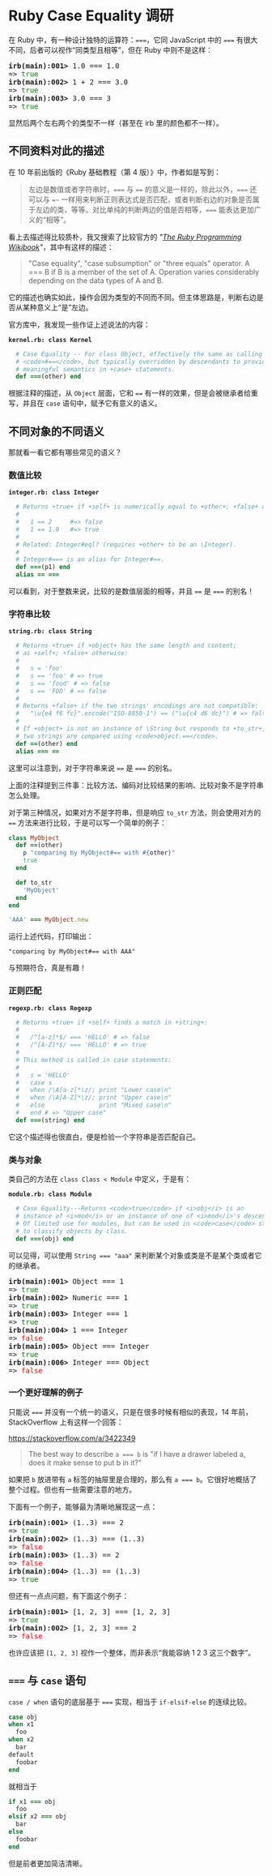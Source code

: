 # Ruby Case Equality 调研

在 Ruby 中，有一种设计独特的运算符：`===`，它同 JavaScript 中的 `===` 有很大不同，后者可以视作“同类型且相等”，但在 Ruby 中则不是这样：

<pre>
<b>irb(main):001></b> 1.0 === 1.0
=> <span style="color: green">true</span>
<b>irb(main):002></b> 1 + 2 === 3.0
=> <span style="color: green">true</span>
<b>irb(main):003></b> 3.0 === 3
=> <span style="color: green">true</span>
</pre>

显然后两个左右两个的类型不一样（甚至在 irb 里的颜色都不一样）。

## 不同资料对此的描述

在 10 年前出版的《Ruby 基础教程（第 4 版）》中，作者如是写到：

> 左边是数值或者字符串时，`===` 与 `==` 的意义是一样的，除此以外，`===` 还可以与 `=~` 一样用来判断正则表达式是否匹配，或者判断右边的对象是否属于左边的类，等等。对比单纯的判断两边的值是否相等，`===` 能表达更加广义的“相等”。

看上去描述得比较质朴，我又搜索了比较官方的 _"[The Ruby Programming Wikibook](https://en.wikibooks.org/wiki/Ruby_Programming/Syntax/Operators)"_，其中有这样的描述：

> "Case equality", "case subsumption" or "three equals" operator. A === B if B is a member of the set of A. Operation varies considerably depending on the data types of A and B.

它的描述也确实如此，操作会因为类型的不同而不同。但主体思路是，判断右边是否从某种意义上“是”左边。

官方库中，我发现一些作证上述说法的内容：

**`kernel.rb: class Kernel`**

```ruby
  # Case Equality -- For class Object, effectively the same as calling
  # <code>#==</code>, but typically overridden by descendants to provide
  # meaningful semantics in +case+ statements.
  def ===(other) end
```

根据注释的描述，从 `Object` 层面，它和 `==` 有一样的效果，但是会被继承者给重写，并且在 `case` 语句中，赋予它有意义的语义。

## 不同对象的不同语义

那就看一看它都有哪些常见的语义？

### 数值比较

**`integer.rb: class Integer`**

```ruby
  # Returns +true+ if +self+ is numerically equal to +other+; +false+ otherwise.
  #
  #   1 == 2     #=> false
  #   1 == 1.0   #=> true
  #
  # Related: Integer#eql? (requires +other+ to be an \Integer).
  #
  # Integer#=== is an alias for Integer#==.
  def ===(p1) end
  alias == ===
```

可以看到，对于整数来说，比较的是数值层面的相等，并且 `==` 是 `===` 的别名！

### 字符串比较

**`string.rb: class String`**

```ruby
  # Returns +true+ if +object+ has the same length and content;
  # as +self+; +false+ otherwise:
  #
  #   s = 'foo'
  #   s == 'foo' # => true
  #   s == 'food' # => false
  #   s == 'FOO' # => false
  #
  # Returns +false+ if the two strings' encodings are not compatible:
  #   "\u{e4 f6 fc}".encode("ISO-8859-1") == ("\u{c4 d6 dc}") # => false
  #
  # If +object+ is not an instance of \String but responds to +to_str+, then the
  # two strings are compared using <code>object.==</code>.
  def ==(other) end
  alias === ==
```

这里可以注意到，对于字符串来说 `==` 是 `===` 的别名。

上面的注释提到三件事：比较方法、编码对比较结果的影响、比较对象不是字符串怎么处理。

对于第三种情况，如果对方不是字符串，但是响应 `to_str` 方法，则会使用对方的 `==` 方法来进行比较，于是可以写一个简单的例子：

```ruby
class MyObject
  def ==(other)
    p "comparing by MyObject#== with #{other}"
    true
  end

  def to_str
    'MyObject'
  end
end

'AAA' === MyObject.new
```

运行上述代码，打印输出：

```
"comparing by MyObject#== with AAA"
```

与预期符合，真是有趣！

### 正则匹配

**`regexp.rb: class Regexp`**

```ruby
  # Returns +true+ if +self+ finds a match in +string+:
  #
  #   /^[a-z]*$/ === 'HELLO' # => false
  #   /^[A-Z]*$/ === 'HELLO' # => true
  #
  # This method is called in case statements:
  #
  #   s = 'HELLO'
  #   case s
  #   when /\A[a-z]*\z/; print "Lower case\n"
  #   when /\A[A-Z]*\z/; print "Upper case\n"
  #   else               print "Mixed case\n"
  #   end # => "Upper case"
  def ===(string) end
```

它这个描述得也很直白，便是检验一个字符串是否匹配自己。

### 类与对象

类自己的方法在 `class Class < Module` 中定义，于是有：

**`module.rb: class Module`**

```ruby
  # Case Equality---Returns <code>true</code> if <i>obj</i> is an
  # instance of <i>mod</i> or an instance of one of <i>mod</i>'s descendants.
  # Of limited use for modules, but can be used in <code>case</code> statements
  # to classify objects by class.
  def ===(obj) end
```

可以见得，可以使用 `String === "aaa"` 来判断某个对象或类是不是某个类或者它的继承者。

<pre>
<b>irb(main):001></b> Object === 1
=> <span style="color: green">true</span>
<b>irb(main):002></b> Numeric === 1
=> <span style="color: green">true</span>
<b>irb(main):003></b> Integer === 1
=> <span style="color: green">true</span>
<b>irb(main):004></b> 1 === Integer
=> <span style="color: red">false</span>
<b>irb(main):005></b> Object === Integer
=> <span style="color: green">true</span>
<b>irb(main):006></b> Integer === Object
=> <span style="color: red">false</span>
</pre>

### 一个更好理解的例子

只能说 `===` 并没有一个统一的语义，只是在很多时候有相似的表现，14 年前， StackOverflow 上有这样一个回答：

<https://stackoverflow.com/a/3422349>

> The best way to describe `a === b` is "if I have a drawer labeled a, does it make sense to put b in it?"

如果把 `b` 放进带有 `a` 标签的抽屉里是合理的，那么有 `a === b`。它很好地概括了整个过程。但也有一些需要注意的地方。

下面有一个例子，能够最为清晰地展现这一点：

<pre>
<b>irb(main):001></b> (1..3) === 2
=> <span style="color: green">true</span>
<b>irb(main):002></b> (1..3) === (1..3)
=> <span style="color: red">false</span>
<b>irb(main):003></b> (1..3) == 2
=> <span style="color: red">false</span>
<b>irb(main):004></b> (1..3) == (1..3)
=> <span style="color: green">true</span>
</pre>

但还有一点点问题，有下面这个例子：

<pre>
<b>irb(main):001></b> [1, 2, 3] === [1, 2, 3]
=> <span style="color: green">true</span>
<b>irb(main):002></b> [1, 2, 3] === 2
=> <span style="color: red">false</span>
</pre>

也许应该把 `[1, 2, 3]` 视作一个整体，而非表示“我能容纳 1 2 3 这三个数字”。

## `===` 与 `case` 语句

`case / when` 语句的底层基于 `===` 实现，相当于 `if-elsif-else` 的连续比较。

```ruby
case obj
when x1
  foo
when x2
  bar
default
  foobar
end
```

就相当于

```ruby
if x1 === obj
  foo
elsif x2 === obj
  bar
else
  foobar
end
```

但是前者更加简洁清晰。
